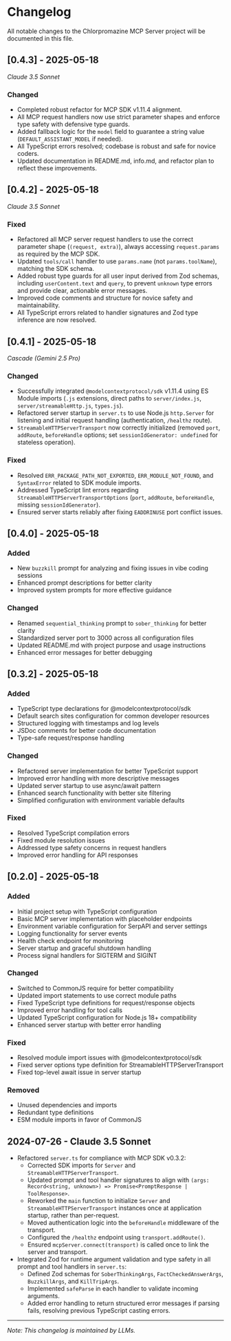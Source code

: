 # Changelog

All notable changes to the Chlorpromazine MCP Server project will be documented in this file.

## [0.4.3] - 2025-05-18
*Claude 3.5 Sonnet*

### Changed
- Completed robust refactor for MCP SDK v1.11.4 alignment.
- All MCP request handlers now use strict parameter shapes and enforce type safety with defensive type guards.
- Added fallback logic for the `model` field to guarantee a string value (`DEFAULT_ASSISTANT_MODEL` if needed).
- All TypeScript errors resolved; codebase is robust and safe for novice coders.
- Updated documentation in README.md, info.md, and refactor plan to reflect these improvements.

## [0.4.2] - 2025-05-18
*Claude 3.5 Sonnet*

### Fixed
- Refactored all MCP server request handlers to use the correct parameter shape (`(request, extra)`), always accessing `request.params` as required by the MCP SDK.
- Updated `tools/call` handler to use `params.name` (not `params.toolName`), matching the SDK schema.
- Added robust type guards for all user input derived from Zod schemas, including `userContent.text` and `query`, to prevent `unknown` type errors and provide clear, actionable error messages.
- Improved code comments and structure for novice safety and maintainability.
- All TypeScript errors related to handler signatures and Zod type inference are now resolved.

## [0.4.1] - 2025-05-18

*Cascade (Gemini 2.5 Pro)*

### Changed
- Successfully integrated `@modelcontextprotocol/sdk` v1.11.4 using ES Module imports (`.js` extensions, direct paths to `server/index.js`, `server/streamableHttp.js`, `types.js`).
- Refactored server startup in `server.ts` to use Node.js `http.Server` for listening and initial request handling (authentication, `/healthz` route).
- `StreamableHTTPServerTransport` now correctly initialized (removed `port`, `addRoute`, `beforeHandle` options; set `sessionIdGenerator: undefined` for stateless operation).

### Fixed
- Resolved `ERR_PACKAGE_PATH_NOT_EXPORTED`, `ERR_MODULE_NOT_FOUND`, and `SyntaxError` related to SDK module imports.
- Addressed TypeScript lint errors regarding `StreamableHTTPServerTransportOptions` (`port`, `addRoute`, `beforeHandle`, missing `sessionIdGenerator`).
- Ensured server starts reliably after fixing `EADDRINUSE` port conflict issues.

## [0.4.0] - 2025-05-18

### Added
- New `buzzkill` prompt for analyzing and fixing issues in vibe coding sessions
- Enhanced prompt descriptions for better clarity
- Improved system prompts for more effective guidance

### Changed
- Renamed `sequential_thinking` prompt to `sober_thinking` for better clarity
- Standardized server port to 3000 across all configuration files
- Updated README.md with project purpose and usage instructions
- Enhanced error messages for better debugging

## [0.3.2] - 2025-05-18

### Added
- TypeScript type declarations for @modelcontextprotocol/sdk
- Default search sites configuration for common developer resources
- Structured logging with timestamps and log levels
- JSDoc comments for better code documentation
- Type-safe request/response handling

### Changed
- Refactored server implementation for better TypeScript support
- Improved error handling with more descriptive messages
- Updated server startup to use async/await pattern
- Enhanced search functionality with better site filtering
- Simplified configuration with environment variable defaults

### Fixed
- Resolved TypeScript compilation errors
- Fixed module resolution issues
- Addressed type safety concerns in request handlers
- Improved error handling for API responses

## [0.2.0] - 2025-05-18

### Added
- Initial project setup with TypeScript configuration
- Basic MCP server implementation with placeholder endpoints
- Environment variable configuration for SerpAPI and server settings
- Logging functionality for server events
- Health check endpoint for monitoring
- Server startup and graceful shutdown handling
- Process signal handlers for SIGTERM and SIGINT

### Changed
- Switched to CommonJS require for better compatibility
- Updated import statements to use correct module paths
- Fixed TypeScript type definitions for request/response objects
- Improved error handling for tool calls
- Updated TypeScript configuration for Node.js 18+ compatibility
- Enhanced server startup with better error handling

### Fixed
- Resolved module import issues with @modelcontextprotocol/sdk
- Fixed server options type definition for StreamableHTTPServerTransport
- Fixed top-level await issue in server startup

### Removed
- Unused dependencies and imports
- Redundant type definitions
- ESM module imports in favor of CommonJS

## 2024-07-26 - Claude 3.5 Sonnet

- Refactored `server.ts` for compliance with MCP SDK v0.3.2:
    - Corrected SDK imports for `Server` and `StreamableHTTPServerTransport`.
    - Updated prompt and tool handler signatures to align with `(args: Record<string, unknown>) => Promise<PromptResponse | ToolResponse>`.
    - Reworked the `main` function to initialize `Server` and `StreamableHTTPServerTransport` instances once at application startup, rather than per-request.
    - Moved authentication logic into the `beforeHandle` middleware of the transport.
    - Configured the `/healthz` endpoint using `transport.addRoute()`.
    - Ensured `mcpServer.connect(transport)` is called once to link the server and transport.
- Integrated Zod for runtime argument validation and type safety in all prompt and tool handlers in `server.ts`:
    - Defined Zod schemas for `SoberThinkingArgs`, `FactCheckedAnswerArgs`, `BuzzkillArgs`, and `KillTripArgs`.
    - Implemented `safeParse` in each handler to validate incoming arguments.
    - Added error handling to return structured error messages if parsing fails, resolving previous TypeScript casting errors.

---
*Note: This changelog is maintained by LLMs.*
